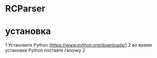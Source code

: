 # RCParser

<h1>установка</h1>


1 Установите Python (https://www.python.org/downloads/)
2 во время установки Python поставте галочку 
2<code></code>
